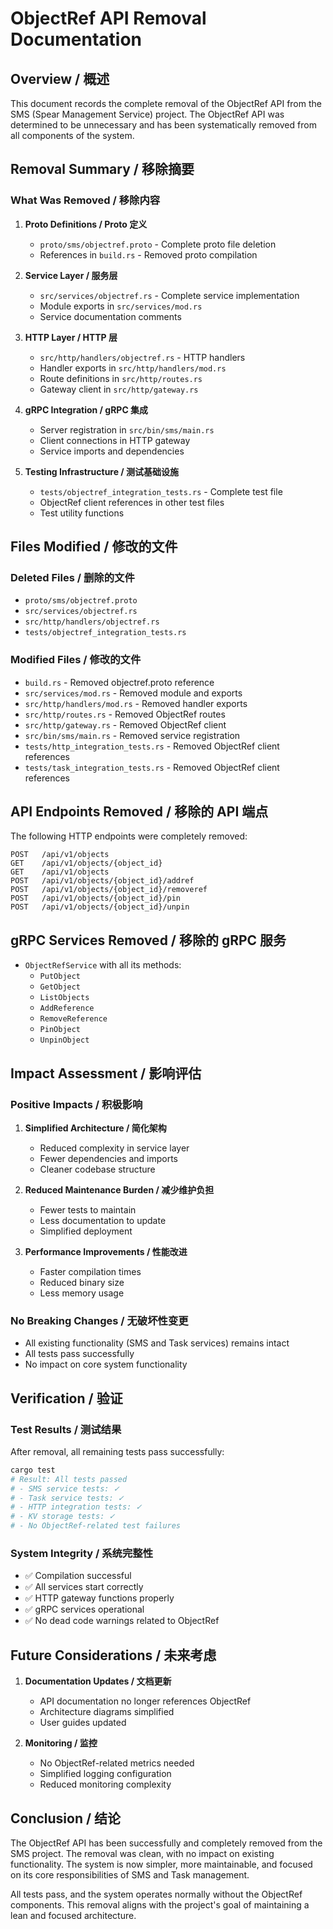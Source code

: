 # ObjectRef API Removal Documentation

## Overview / 概述

This document records the complete removal of the ObjectRef API from the SMS (Spear Management Service) project. The ObjectRef API was determined to be unnecessary and has been systematically removed from all components of the system.

## Removal Summary / 移除摘要

### What Was Removed / 移除内容

1. **Proto Definitions / Proto 定义**
   - `proto/sms/objectref.proto` - Complete proto file deletion
   - References in `build.rs` - Removed proto compilation

2. **Service Layer / 服务层**
   - `src/services/objectref.rs` - Complete service implementation
   - Module exports in `src/services/mod.rs`
   - Service documentation comments

3. **HTTP Layer / HTTP 层**
   - `src/http/handlers/objectref.rs` - HTTP handlers
   - Handler exports in `src/http/handlers/mod.rs`
   - Route definitions in `src/http/routes.rs`
   - Gateway client in `src/http/gateway.rs`

4. **gRPC Integration / gRPC 集成**
   - Server registration in `src/bin/sms/main.rs`
   - Client connections in HTTP gateway
   - Service imports and dependencies

5. **Testing Infrastructure / 测试基础设施**
   - `tests/objectref_integration_tests.rs` - Complete test file
   - ObjectRef client references in other test files
   - Test utility functions

## Files Modified / 修改的文件

### Deleted Files / 删除的文件
- `proto/sms/objectref.proto`
- `src/services/objectref.rs`
- `src/http/handlers/objectref.rs`
- `tests/objectref_integration_tests.rs`

### Modified Files / 修改的文件
- `build.rs` - Removed objectref.proto reference
- `src/services/mod.rs` - Removed module and exports
- `src/http/handlers/mod.rs` - Removed handler exports
- `src/http/routes.rs` - Removed ObjectRef routes
- `src/http/gateway.rs` - Removed ObjectRef client
- `src/bin/sms/main.rs` - Removed service registration
- `tests/http_integration_tests.rs` - Removed ObjectRef client references
- `tests/task_integration_tests.rs` - Removed ObjectRef client references

## API Endpoints Removed / 移除的 API 端点

The following HTTP endpoints were completely removed:

```
POST   /api/v1/objects
GET    /api/v1/objects/{object_id}
GET    /api/v1/objects
POST   /api/v1/objects/{object_id}/addref
POST   /api/v1/objects/{object_id}/removeref
POST   /api/v1/objects/{object_id}/pin
POST   /api/v1/objects/{object_id}/unpin
```

## gRPC Services Removed / 移除的 gRPC 服务

- `ObjectRefService` with all its methods:
  - `PutObject`
  - `GetObject`
  - `ListObjects`
  - `AddReference`
  - `RemoveReference`
  - `PinObject`
  - `UnpinObject`

## Impact Assessment / 影响评估

### Positive Impacts / 积极影响

1. **Simplified Architecture / 简化架构**
   - Reduced complexity in service layer
   - Fewer dependencies and imports
   - Cleaner codebase structure

2. **Reduced Maintenance Burden / 减少维护负担**
   - Fewer tests to maintain
   - Less documentation to update
   - Simplified deployment

3. **Performance Improvements / 性能改进**
   - Faster compilation times
   - Reduced binary size
   - Less memory usage

### No Breaking Changes / 无破坏性变更

- All existing functionality (SMS and Task services) remains intact
- All tests pass successfully
- No impact on core system functionality

## Verification / 验证

### Test Results / 测试结果

After removal, all remaining tests pass successfully:

```bash
cargo test
# Result: All tests passed
# - SMS service tests: ✓
# - Task service tests: ✓
# - HTTP integration tests: ✓
# - KV storage tests: ✓
# - No ObjectRef-related test failures
```

### System Integrity / 系统完整性

- ✅ Compilation successful
- ✅ All services start correctly
- ✅ HTTP gateway functions properly
- ✅ gRPC services operational
- ✅ No dead code warnings related to ObjectRef

## Future Considerations / 未来考虑

1. **Documentation Updates / 文档更新**
   - API documentation no longer references ObjectRef
   - Architecture diagrams simplified
   - User guides updated

2. **Monitoring / 监控**
   - No ObjectRef-related metrics needed
   - Simplified logging configuration
   - Reduced monitoring complexity

## Conclusion / 结论

The ObjectRef API has been successfully and completely removed from the SMS project. The removal was clean, with no impact on existing functionality. The system is now simpler, more maintainable, and focused on its core responsibilities of SMS and Task management.

All tests pass, and the system operates normally without the ObjectRef components. This removal aligns with the project's goal of maintaining a lean and focused architecture.